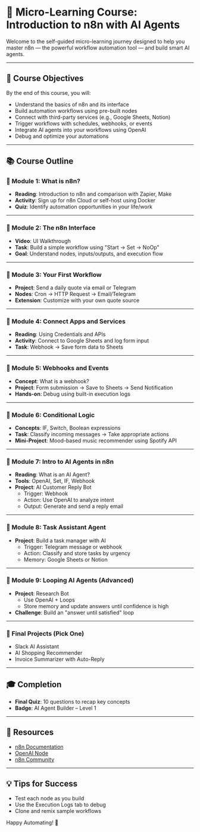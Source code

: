 # 🚀 Micro-Learning Course: Introduction to n8n with AI Agents

Welcome to the self-guided micro-learning journey designed to help you master n8n — the powerful workflow automation tool — and build smart AI agents.

---

## 🎯 Course Objectives

By the end of this course, you will:
- Understand the basics of n8n and its interface
- Build automation workflows using pre-built nodes
- Connect with third-party services (e.g., Google Sheets, Notion)
- Trigger workflows with schedules, webhooks, or events
- Integrate AI agents into your workflows using OpenAI
- Debug and optimize your automations

---

## 📚 Course Outline

### 🧩 Module 1: What is n8n?
- **Reading**: Introduction to n8n and comparison with Zapier, Make
- **Activity**: Sign up for n8n Cloud or self-host using Docker
- **Quiz**: Identify automation opportunities in your life/work

---

### 🧩 Module 2: The n8n Interface
- **Video**: UI Walkthrough
- **Task**: Build a simple workflow using "Start → Set → NoOp"
- **Goal**: Understand nodes, inputs/outputs, and execution flow

---

### 🧩 Module 3: Your First Workflow
- **Project**: Send a daily quote via email or Telegram
- **Nodes**: Cron → HTTP Request → Email/Telegram
- **Extension**: Customize with your own quote source

---

### 🧩 Module 4: Connect Apps and Services
- **Reading**: Using Credentials and APIs
- **Activity**: Connect to Google Sheets and log form input
- **Task**: Webhook → Save form data to Sheets

---

### 🧩 Module 5: Webhooks and Events
- **Concept**: What is a webhook?
- **Project**: Form submission → Save to Sheets → Send Notification
- **Hands-on**: Debug using built-in execution logs

---

### 🧩 Module 6: Conditional Logic
- **Concepts**: IF, Switch, Boolean expressions
- **Task**: Classify incoming messages → Take appropriate actions
- **Mini-Project**: Mood-based music recommender using Spotify API

---

### 🧩 Module 7: Intro to AI Agents in n8n
- **Reading**: What is an AI Agent?
- **Tools**: OpenAI, Set, IF, Webhook
- **Project**: AI Customer Reply Bot
  - Trigger: Webhook
  - Action: Use OpenAI to analyze intent
  - Output: Generate and send a reply email

---

### 🧩 Module 8: Task Assistant Agent
- **Project**: Build a task manager with AI
  - Trigger: Telegram message or webhook
  - Action: Classify and store tasks by urgency
  - Memory: Google Sheets or Notion

---

### 🧩 Module 9: Looping AI Agents (Advanced)
- **Project**: Research Bot
  - Use OpenAI + Loops
  - Store memory and update answers until confidence is high
- **Challenge**: Build an "answer until satisfied" loop

---

### 🏁 Final Projects (Pick One)
- Slack AI Assistant
- AI Shopping Recommender
- Invoice Summarizer with Auto-Reply

---

## 🎓 Completion
- **Final Quiz**: 10 questions to recap key concepts
- **Badge**: AI Agent Builder – Level 1

---

## 🔧 Resources
- [n8n Documentation](https://docs.n8n.io)
- [OpenAI Node](https://docs.n8n.io/integrations/openai/)
- [n8n Community](https://community.n8n.io)

---

## 💡 Tips for Success
- Test each node as you build
- Use the Execution Logs tab to debug
- Clone and remix sample workflows

Happy Automating! 🚀

